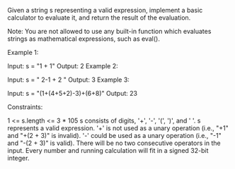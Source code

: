 Given a string s representing a valid expression, implement a basic calculator to evaluate it, and return the result of the evaluation.

Note: You are not allowed to use any built-in function which evaluates strings as mathematical expressions, such as eval().

 

Example 1:

Input: s = "1 + 1"
Output: 2
Example 2:

Input: s = " 2-1 + 2 "
Output: 3
Example 3:

Input: s = "(1+(4+5+2)-3)+(6+8)"
Output: 23
 

Constraints:

1 <= s.length <= 3 * 105
s consists of digits, '+', '-', '(', ')', and ' '.
s represents a valid expression.
'+' is not used as a unary operation (i.e., "+1" and "+(2 + 3)" is invalid).
'-' could be used as a unary operation (i.e., "-1" and "-(2 + 3)" is valid).
There will be no two consecutive operators in the input.
Every number and running calculation will fit in a signed 32-bit integer.